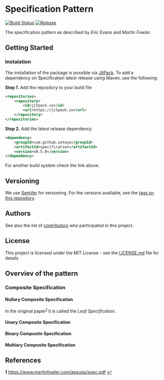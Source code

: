# Specification Pattern

[![Build Status](https://travis-ci.org/uetoyo/specification.svg?branch=master)](https://travis-ci.org/uetoyo/specification)
[![Release](https://jitpack.io/v/uetoyo/specification.svg)](https://jitpack.io/#uetoyo/specification)

The specification pattern as described by *Eric Evans* and *Martin Fowler*.

## Getting Started

### Instalation

The installation of the package is possible via [JitPack](https://jitpack.io/#uetoyo/specification). To add a dependency on Specification latest release using Maven, use the following:

**Step 1**. Add the repository to your build file

```xml
<repositories>
    <repository>
        <id>jitpack.io</id>
        <url>https://jitpack.io</url>
    </repository>
</repositories>
```

**Step 2.** Add the latest release dependency

```xml
<dependency>
    <groupId>com.github.uetoyo</groupId>
    <artifactId>specification</artifactId>
    <version>v0.5.0</version>
</dependency>

```

For another build system check the link above.

## Versioning

We use [SemVer](http://semver.org/) for versioning. For the versions available, see the [tags on this repository](https://github.com/uetoyo/specification/tags). 

## Authors

See also the list of [contributors](https://github.com/https://github.com/uetoyo/specification//contributors) who participated in this project.

## License

This project is licensed under the MIT License - see the [LICENSE.md](LICENSE.md) file for details

## Overviev of the pattern

### Composite Specification

#### Nullary Composite Specification

In the original paper<sup id="a1">[1](#f1)</sup> it is called the *Leaf Specification*.

#### Unary Composite Specification

#### Binary Composite Specification

#### Multiary Composite Specification

## References

<b id="f1">1</b> https://www.martinfowler.com/apsupp/spec.pdf [↩](#a1)
